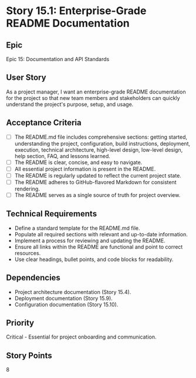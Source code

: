 # Story 15.1: Enterprise-Grade README Documentation

## Epic

Epic 15: Documentation and API Standards

## User Story

As a project manager, I want an enterprise-grade README documentation for the project so that new team members and stakeholders can quickly understand the project's purpose, setup, and usage.

## Acceptance Criteria

- [ ] The README.md file includes comprehensive sections: getting started, understanding the project, configuration, build instructions, deployment, execution, technical architecture, high-level design, low-level design, help section, FAQ, and lessons learned.
- [ ] The README is clear, concise, and easy to navigate.
- [ ] All essential project information is present in the README.
- [ ] The README is regularly updated to reflect the current project state.
- [ ] The README adheres to GitHub-flavored Markdown for consistent rendering.
- [ ] The README serves as a single source of truth for project overview.

## Technical Requirements

- Define a standard template for the README.md file.
- Populate all required sections with relevant and up-to-date information.
- Implement a process for reviewing and updating the README.
- Ensure all links within the README are functional and point to correct resources.
- Use clear headings, bullet points, and code blocks for readability.

## Dependencies

- Project architecture documentation (Story 15.4).
- Deployment documentation (Story 15.9).
- Configuration documentation (Story 15.10).

## Priority

Critical - Essential for project onboarding and communication.

## Story Points

8
